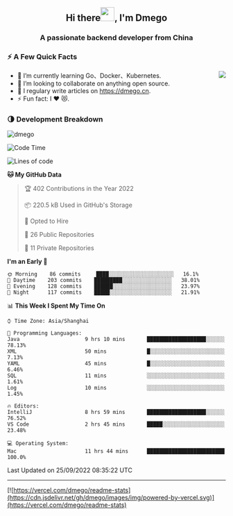 <h2 align="center">Hi there<img src="https://cdn.jsdelivr.net/gh/dmego/images/img/Hi.gif" height="32" />, I'm Dmego </h2>
<h3 align="center">A passionate backend developer from China</h3>

### ⚡️ A Few Quick Facts

<img align="right" src="https://readme-stats-dmego.vercel.app/api?username=dmego&show_icons=true&icon_color=1573B3&hide_title=true&text_color=718096&bg_color=00000000&hide_border=true"/>

<ul>
    <li> 🌱 I’m currently learning Go、Docker、Kubernetes.</li>
    <li> 👯 I’m looking to collaborate on anything open source.</li>
    <li> 📝 I regulary write articles on <a href="https://dmego.cn">https://dmego.cn</a>.</li>
    <li> ⚡ Fun fact: I ❤️ 😻.</li>
</ul>

### 🌗 Development Breakdown

<img src="https://komarev.com/ghpvc/?username=dmego" alt="dmego" />

<!--START_SECTION:waka-->
![Code Time](http://img.shields.io/badge/Code%20Time-1%2C744%20hrs%2011%20mins-blue)

![Lines of code](https://img.shields.io/badge/From%20Hello%20World%20I%27ve%20Written-236%20Thousand%20lines%20of%20code-blue)

**🐱 My GitHub Data** 

> 🏆 402 Contributions in the Year 2022
 > 
> 📦 220.5 kB Used in GitHub's Storage 
 > 
> 💼 Opted to Hire
 > 
> 📜 26 Public Repositories 
 > 
> 🔑 11 Private Repositories  
 > 
**I'm an Early 🐤** 

```text
🌞 Morning    86 commits     ████░░░░░░░░░░░░░░░░░░░░░   16.1% 
🌆 Daytime    203 commits    █████████░░░░░░░░░░░░░░░░   38.01% 
🌃 Evening    128 commits    ██████░░░░░░░░░░░░░░░░░░░   23.97% 
🌙 Night      117 commits    █████░░░░░░░░░░░░░░░░░░░░   21.91%

```


📊 **This Week I Spent My Time On** 

```text
⌚︎ Time Zone: Asia/Shanghai

💬 Programming Languages: 
Java                     9 hrs 10 mins       ███████████████████░░░░░░   78.13% 
XML                      50 mins             █░░░░░░░░░░░░░░░░░░░░░░░░   7.13% 
YAML                     45 mins             █░░░░░░░░░░░░░░░░░░░░░░░░   6.46% 
SQL                      11 mins             ░░░░░░░░░░░░░░░░░░░░░░░░░   1.61% 
Log                      10 mins             ░░░░░░░░░░░░░░░░░░░░░░░░░   1.45%

🔥 Editors: 
IntelliJ                 8 hrs 59 mins       ███████████████████░░░░░░   76.52% 
VS Code                  2 hrs 45 mins       █████░░░░░░░░░░░░░░░░░░░░   23.48%

💻 Operating System: 
Mac                      11 hrs 44 mins      █████████████████████████   100.0%

```


 Last Updated on 25/09/2022 08:35:22 UTC
<!--END_SECTION:waka-->

---

[![https://vercel.com/dmego/readme-stats](https://cdn.jsdelivr.net/gh/dmego/images/img/powered-by-vercel.svg)](https://vercel.com/dmego/readme-stats)

